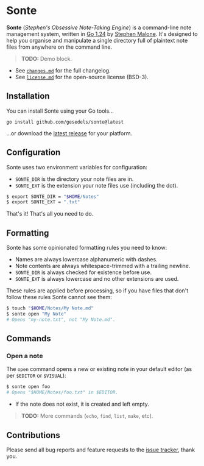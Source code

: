 # Sonte

**Sonte** (*Stephen's Obsessive Note-Taking Engine*) is a command-line note management system, written in [Go 1.24][go] by [Stephen Malone][sm]. It's designed to help you organise and manipulate a single directory full of plaintext note files from anywhere on the command line.

> **TODO:** Demo block.

- See [`changes.md`][ch] for the full changelog.
- See [`license.md`][li] for the open-source license (BSD-3).

## Installation

You can install Sonte using your Go tools...

```
go install github.com/gesedels/sonte@latest
```

...or download the [latest release][lr] for your platform.

## Configuration

Sonte uses two environment variables for configuration:

- `SONTE_DIR` is the directory your note files are in.
- `SONTE_EXT` is the extension your note files use (including the dot).

```bash
$ export SONTE_DIR = "$HOME/Notes"
$ export SONTE_EXT = ".txt"
```

That's it! That's all you need to do.

## Formatting 

Sonte has some opinionated formatting rules you need to know:

- Names are always lowercase alphanumeric with dashes.
- Note contents are always whitespace-trimmed with a trailing newline.
- `SONTE_DIR` is always checked for existence before use.
- `SONTE_EXT` is always lowercase and no other extensions are used.

These rules are applied before processing, so if you have files that don't follow these rules Sonte cannot see them:

```bash
$ touch "$HOME/Notes/My Note.md"
$ sonte open "My Note"
# Opens "my-note.txt", not "My Note.md".
```

## Commands

### Open a note

The `open` command opens a new or existing note in your default editor (as per `$EDITOR` or `$VISUAL`):

```bash
$ sonte open foo
# Opens "$HOME/Notes/foo.txt" in $EDITOR.
```

- If the note does not exist, it is created and left empty.

> **TODO:** More commands (`echo`, `find`, `list`, `make`, etc).

## Contributions

Please send all bug reports and feature requests to the [issue tracker][it], thank you.

[ch]: https://github.com/gesedels/sonte/blob/main/changes.md
[li]: https://github.com/gesedels/sonte/blob/main/license.md
[go]: https://go.dev/doc/go1.24
[it]: https://github.com/gesedels/sonte/issues
[lr]: https://github.com/gesedels/sonte/releases/latest
[sm]: https://github.com/gesedels

